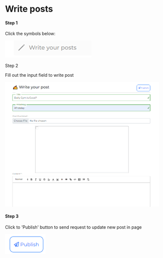 # Write posts

#### Step 1

Click the symbols below:

![](<../../.gitbook/assets/image (13).png>)

Step 2

Fill out the input field to write post

![](<../../.gitbook/assets/image (12).png>)

#### Step 3

Click to 'Publish' button to send request to update new post in page&#x20;

![](<../../.gitbook/assets/image (4).png>)
